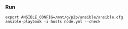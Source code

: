 ### Run
```shell
export ANSIBLE_CONFIG=/mnt/g/p2p/ansible/ansible.cfg
ansible-playbook -i hosts node.yml --check
```